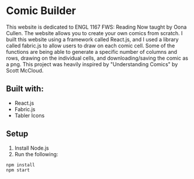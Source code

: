 # Comic Builder

This website is dedicated to ENGL 1167 FWS: Reading Now taught by Oona Cullen. The website allows you to create your own comics from scratch. I built this website using a framework called React.js, and I used a library called fabric.js to allow users to draw on each comic cell. Some of the functions are being able to generate a specific number of columns and rows, drawing on the individual cells, and downloading/saving the comic as a png. This project was heavily inspired by "Understanding Comics" by Scott McCloud.

## Built with:

- React.js
- Fabric.js
- Tabler Icons

## Setup

1. Install Node.js
2. Run the following:

```sh
npm install
npm start
```
